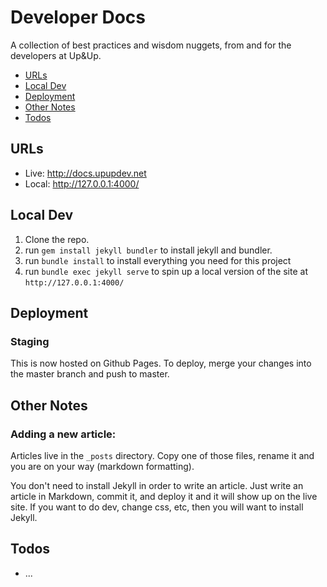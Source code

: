 # Developer Docs

A collection of best practices and wisdom nuggets, from and for the developers at Up&amp;Up.

 - [URLs](#urls)
 - [Local Dev](#local-dev)
 - [Deployment](#deployment)
 - [Other Notes](#other-notes)
 - [Todos](#todos)

## URLs

 - Live: http://docs.upupdev.net
 - Local: http://127.0.0.1:4000/

## Local Dev
 1. Clone the repo.
 2. run `gem install jekyll bundler` to install jekyll and bundler.
 3. run `bundle install` to install everything you need for this project
 4. run `bundle exec jekyll serve` to spin up a local version of the site at `http://127.0.0.1:4000/`

## Deployment

### Staging
 This is now hosted on Github Pages. To deploy, merge your changes into the master branch and push to master.

## Other Notes

### Adding a new article:

Articles live in the `_posts` directory. Copy one of those files, rename it and you are on your way (markdown formatting).

You don't need to install Jekyll in order to write an article. Just write an article in Markdown, commit it, and deploy it and it will show up on the live site. If you want to do dev, change css, etc, then you will want to install Jekyll.

## Todos
 - ...
